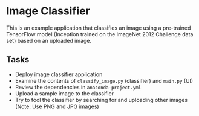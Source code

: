 # Image Classifier

This is an example application that classifies an image using a pre-trained
TensorFlow model (Inception trained on the ImageNet 2012 Challenge data set)
based on an uploaded image.

## Tasks

* Deploy image classifier application
* Examine the contents of `classify_image.py` (classifier) and `main.py` (UI)
* Review the dependencies in `anaconda-project.yml`
* Upload a sample image to the classifier
* Try to fool the classifier by searching for and uploading other images (Note:
  Use PNG and JPG images)
